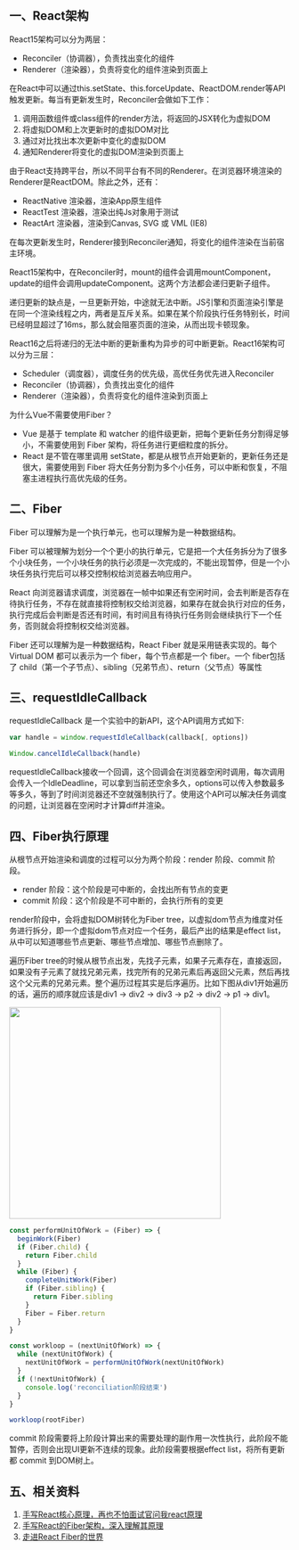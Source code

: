 
## 一、React架构


React15架构可以分为两层：

- Reconciler（协调器），负责找出变化的组件
- Renderer（渲染器），负责将变化的组件渲染到页面上


在React中可以通过this.setState、this.forceUpdate、ReactDOM.render等API触发更新。每当有更新发生时，Reconciler会做如下工作：

1. 调用函数组件或class组件的render方法，将返回的JSX转化为虚拟DOM
2. 将虚拟DOM和上次更新时的虚拟DOM对比
3. 通过对比找出本次更新中变化的虚拟DOM
4. 通知Renderer将变化的虚拟DOM渲染到页面上

由于React支持跨平台，所以不同平台有不同的Renderer。在浏览器环境渲染的Renderer是ReactDOM。除此之外，还有：

- ReactNative 渲染器，渲染App原生组件
- ReactTest 渲染器，渲染出纯Js对象用于测试
- ReactArt 渲染器，渲染到Canvas, SVG 或 VML (IE8)

在每次更新发生时，Renderer接到Reconciler通知，将变化的组件渲染在当前宿主环境。

React15架构中，在Reconciler时，mount的组件会调用mountComponent，update的组件会调用updateComponent。这两个方法都会递归更新子组件。

递归更新的缺点是，一旦更新开始，中途就无法中断。JS引擎和页面渲染引擎是在同一个渲染线程之内，两者是互斥关系。如果在某个阶段执行任务特别长，时间已经明显超过了16ms，那么就会阻塞页面的渲染，从而出现卡顿现象。

React16之后将递归的无法中断的更新重构为异步的可中断更新。React16架构可以分为三层：

- Scheduler（调度器），调度任务的优先级，高优任务优先进入Reconciler
- Reconciler（协调器），负责找出变化的组件
- Renderer（渲染器），负责将变化的组件渲染到页面上


为什么Vue不需要使用Fiber？

- Vue 是基于 template 和 watcher 的组件级更新，把每个更新任务分割得足够小，不需要使用到 Fiber 架构，将任务进行更细粒度的拆分。
- React 是不管在哪里调用 setState，都是从根节点开始更新的，更新任务还是很大，需要使用到 Fiber 将大任务分割为多个小任务，可以中断和恢复，不阻塞主进程执行高优先级的任务。


## 二、Fiber

Fiber 可以理解为是一个执行单元，也可以理解为是一种数据结构。


Fiber 可以被理解为划分一个个更小的执行单元，它是把一个大任务拆分为了很多个小块任务，一个小块任务的执行必须是一次完成的，不能出现暂停，但是一个小块任务执行完后可以移交控制权给浏览器去响应用户。

React 向浏览器请求调度，浏览器在一帧中如果还有空闲时间，会去判断是否存在待执行任务，不存在就直接将控制权交给浏览器，如果存在就会执行对应的任务，执行完成后会判断是否还有时间，有时间且有待执行任务则会继续执行下一个任务，否则就会将控制权交给浏览器。


Fiber 还可以理解为是一种数据结构，React Fiber 就是采用链表实现的。每个 Virtual DOM 都可以表示为一个 fiber，每个节点都是一个 fiber。一个 fiber包括了 child（第一个子节点）、sibling（兄弟节点）、return（父节点）等属性



## 三、requestIdleCallback

requestIdleCallback 是一个实验中的新API，这个API调用方式如下:

```js
var handle = window.requestIdleCallback(callback[, options])

Window.cancelIdleCallback(handle) 
```

requestIdleCallback接收一个回调，这个回调会在浏览器空闲时调用，每次调用会传入一个IdleDeadline，可以拿到当前还空余多久，options可以传入参数最多等多久，等到了时间浏览器还不空就强制执行了。使用这个API可以解决任务调度的问题，让浏览器在空闲时才计算diff并渲染。



## 四、Fiber执行原理

从根节点开始渲染和调度的过程可以分为两个阶段：render 阶段、commit 阶段。

- render 阶段：这个阶段是可中断的，会找出所有节点的变更
- commit 阶段：这个阶段是不可中断的，会执行所有的变更

render阶段中，会将虚拟DOM树转化为Fiber tree，以虚拟dom节点为维度对任务进行拆分，即一个虚拟dom节点对应一个任务，最后产出的结果是effect list，从中可以知道哪些节点更新、哪些节点增加、哪些节点删除了。


遍历Fiber tree的时候从根节点出发，先找子元素，如果子元素存在，直接返回，如果没有子元素了就找兄弟元素，找完所有的兄弟元素后再返回父元素，然后再找这个父元素的兄弟元素。整个遍历过程其实是后序遍历。比如下图从div1开始遍历的话，遍历的顺序就应该是div1 -> div2 -> div3 -> p2 -> div2 -> p1 -> div1。

<img src="http://doc.uwayfly.com/react-fiber.png" width="380">

```js
const performUnitOfWork = (Fiber) => {
  beginWork(Fiber)
  if (Fiber.child) {
    return Fiber.child
  }
  while (Fiber) {
    completeUnitWork(Fiber)
    if (Fiber.sibling) {
      return Fiber.sibling
    }
    Fiber = Fiber.return
  }
}

const workloop = (nextUnitOfWork) => {
  while (nextUnitOfWork) {
    nextUnitOfWork = performUnitOfWork(nextUnitOfWork)
  }
  if (!nextUnitOfWork) {
    console.log('reconciliation阶段结束')
  }
}

workloop(rootFiber)
```

commit 阶段需要将上阶段计算出来的需要处理的副作用一次性执行，此阶段不能暂停，否则会出现UI更新不连续的现象。此阶段需要根据effect list，将所有更新都 commit 到DOM树上。




## 五、相关资料

1. [手写React核心原理，再也不怕面试官问我react原理](https://juejin.cn/post/6898292945867571207)
2. [手写React的Fiber架构，深入理解其原理](https://juejin.cn/post/6844904197008130062)
3. [走进React Fiber的世界](https://juejin.cn/post/6943896410987659277)

